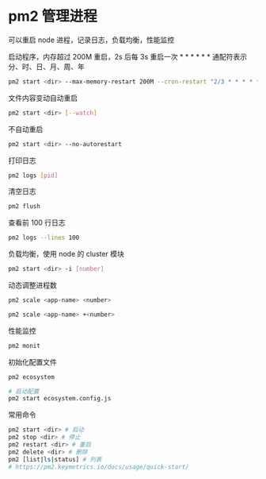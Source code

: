 # pm2 管理进程
可以重启 node 进程，记录日志，负载均衡，性能监控

启动程序，内存超过 200M 重启，2s 后每 3s 重启一次 * * * * * * 通配符表示分、时、日、月、周、年
```bash
pm2 start <dir> --max-memory-restart 200M --cron-restart "2/3 * * * * *"
```

文件内容变动自动重启
```bash
pm2 start <dir> [--watch]
```

不自动重启
```bash
pm2 start <dir> --no-autorestart
```

打印日志
```bash
pm2 logs [pid]
```

清空日志
```bash
pm2 flush
```

查看前 100 行日志
```bash
pm2 logs --lines 100
```

负载均衡，使用 node 的 cluster 模块
```bash
pm2 start <dir> -i [number]
```

动态调整进程数
```bash
pm2 scale <app-name> <number>

pm2 scale <app-name> +<number>
```

性能监控
```bash
pm2 monit
```

初始化配置文件
```bash
pm2 ecosystem

# 启动配置
pm2 start ecosystem.config.js
```

常用命令
```bash
pm2 start <dir> # 启动
pm2 stop <dir> # 停止
pm2 restart <dir> # 重启
pm2 delete <dir> # 删除
pm2 [list|ls|status] # 列表
# https://pm2.keymetrics.io/docs/usage/quick-start/
```